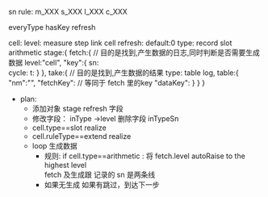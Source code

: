 sn rule:
m_XXX
s_XXX
l_XXX
c_XXX

everyType hasKey refresh 

cell:
    level: measure step link cell 
    refresh: default:0 
    type: record slot arithmetic
    stage:{
        fetch:{ // 目的是找到,产生数据的日志,同时判断是否需要生成数据
            level:"cell",
            "key":{
                sn:  
                cycle:
                t:
            }
        },
        take:{ // 目的是找到,产生数据的结果
            type: table log,
            table:{
                "nm":"",
                "fetchKey": // 等同于 fetch 里的key 
                "dataKey":
            }
        }
    }

- plan:
    - 添加对象 stage refresh 字段   
    - 修改字段： inType ->level  删除字段 inTypeSn
    - cell.type==slot realize  
    - cell.ruleType==extend realize 
    - loop 生成数据 
        - 规则:  if cell.type==arithmetic : 将 fetch.level  autoRaise to the highest level  
          fetch 及生成跟 记录的 sn  是两条线
        - 如果无生成 如果有跳过，到达下一步


